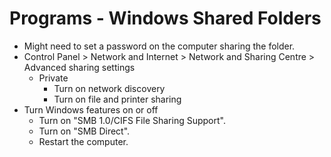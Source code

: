 # Programs - Windows Shared Folders

- Might need to set a password on the computer sharing the folder.
- Control Panel > Network and Internet > Network and Sharing Centre > Advanced sharing settings
  - Private
    - Turn on network discovery
    - Turn on file and printer sharing
- Turn Windows features on or off
  - Turn on "SMB 1.0/CIFS File Sharing Support".
  - Turn on "SMB Direct".
  - Restart the computer.
